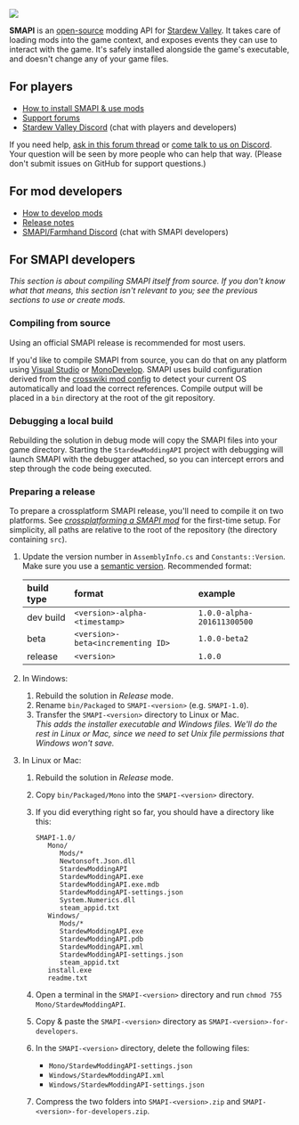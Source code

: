 ![](https://raw.githubusercontent.com/Gormogon/SMAPI/master/docs/imgs/SMAPI.png)

**SMAPI** is an [open-source](LICENSE) modding API for [Stardew Valley](http://stardewvalley.net/).
It takes care of loading mods into the game context, and exposes events they can use to interact
with the game. It's safely installed alongside the game's executable, and doesn't change any of
your game files.

## For players

* [How to install SMAPI & use mods](http://canimod.com/guides/using-mods#installing-smapi)
* [Support forums](http://community.playstarbound.com/threads/stardew-modding-api-0-40-1-1.108375/)
* [Stardew Valley Discord](https://discord.gg/KCJHWhX) (chat with players and developers)

If you need help, [ask in this forum thread](http://community.playstarbound.com/threads/stardew-modding-api-0-40-1-1.108375)
or [come talk to us on Discord](https://discord.gg/KCJHWhX). Your question will be seen by more
people who can help that way. (Please don't submit issues on GitHub for support questions.)

## For mod developers

* [How to develop mods](http://canimod.com/guides/creating-a-smapi-mod)
* [Release notes](release-notes.md)
* [SMAPI/Farmhand Discord](https://discordapp.com/invite/0t3fh2xhHVc6Vdyx) (chat with SMAPI developers)

## For SMAPI developers
_This section is about compiling SMAPI itself from source. If you don't know what that means, this
section isn't relevant to you; see the previous sections to use or create mods._

### Compiling from source
Using an official SMAPI release is recommended for most users.

If you'd like to compile SMAPI from source, you can do that on any platform using
[Visual Studio](https://www.visualstudio.com/vs/community/) or [MonoDevelop](http://www.monodevelop.com/).
SMAPI uses build configuration derived from the [crosswiki mod config](https://github.com/Pathoschild/Stardew.ModBuildConfig#readme)
to detect your current OS automatically and load the correct references. Compile output will be
placed in a `bin` directory at the root of the git repository.

### Debugging a local build
Rebuilding the solution in debug mode will copy the SMAPI files into your game directory. Starting
the `StardewModdingAPI` project with debugging will launch SMAPI with the debugger attached, so you
can intercept errors and step through the code being executed.

### Preparing a release
To prepare a crossplatform SMAPI release, you'll need to compile it on two platforms. See
_[crossplatforming a SMAPI mod](http://canimod.com/guides/crossplatforming-a-smapi-mod#preparing-a-mod-release)_
for the first-time setup. For simplicity, all paths are relative to the root of the repository (the
directory containing `src`).

1. Update the version number in `AssemblyInfo.cs` and `Constants::Version`. Make sure you use a
   [semantic version](http://semver.org). Recommended format:

   build type | format                            | example
   :--------- | :-------------------------------- | :------
   dev build  | `<version>-alpha-<timestamp>`     | `1.0.0-alpha-201611300500`
   beta       | `<version>-beta<incrementing ID>` | `1.0.0-beta2`
   release    | `<version>`                       | `1.0.0`

2. In Windows:
   1. Rebuild the solution in _Release_ mode.
   2. Rename `bin/Packaged` to `SMAPI-<version>` (e.g. `SMAPI-1.0`).
   2. Transfer the `SMAPI-<version>` directory to Linux or Mac.  
      _This adds the installer executable and Windows files. We'll do the rest in Linux or Mac,
      since we need to set Unix file permissions that Windows won't save._

2. In Linux or Mac:
   1. Rebuild the solution in _Release_ mode.
   2. Copy `bin/Packaged/Mono` into the `SMAPI-<version>` directory.
   3. If you did everything right so far, you should have a directory like this:

      ```
      SMAPI-1.0/
         Mono/
            Mods/*
            Newtonsoft.Json.dll
            StardewModdingAPI
            StardewModdingAPI.exe
            StardewModdingAPI.exe.mdb
            StardewModdingAPI-settings.json
            System.Numerics.dll
            steam_appid.txt
         Windows/
            Mods/*
            StardewModdingAPI.exe
            StardewModdingAPI.pdb
            StardewModdingAPI.xml
            StardewModdingAPI-settings.json
            steam_appid.txt
         install.exe
         readme.txt
      ```
   4. Open a terminal in the `SMAPI-<version>` directory and run `chmod 755 Mono/StardewModdingAPI`.
   5. Copy & paste the `SMAPI-<version>` directory as `SMAPI-<version>-for-developers`.
   6. In the `SMAPI-<version>` directory, delete the following files:
      * `Mono/StardewModdingAPI-settings.json`
      * `Windows/StardewModdingAPI.xml`
      * `Windows/StardewModdingAPI-settings.json`
   7. Compress the two folders into `SMAPI-<version>.zip` and `SMAPI-<version>-for-developers.zip`.